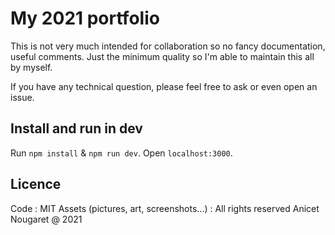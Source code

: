 # My 2021 portfolio

This is not very much intended for collaboration so no fancy documentation, useful comments. Just the minimum quality so I'm able to maintain this all by myself.

If you have any technical question, please feel free to ask or even open an issue.

## Install and run in dev

Run `npm install` & `npm run dev`. Open `localhost:3000`.

## Licence

Code : MIT
Assets (pictures, art, screenshots...) : All rights reserved Anicet Nougaret @ 2021
